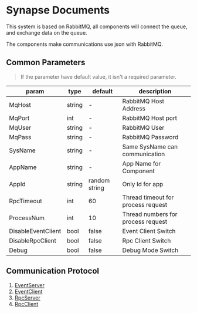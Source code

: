 # Synapse Documents

This system is based on RabbitMQ, all components will connect the queue, and exchange data on the queue.

The components make communications use json with RabbitMQ.

## Common Parameters

> If the parameter have default value, it isn't a required parameter.

param|type|default|description
----|----|----|----
MqHost|string|-|RabbitMQ Host Address
MqPort|int|-|RabbitMQ Host port
MqUser|string|-|RabbitMQ User
MqPass|string|-|RabbitMQ Password
SysName|string|-|Same SysName can communication
AppName|string|-|App Name for Component
AppId|string|random string|Only Id for app
RpcTimeout|int|60|Thread timeout for process request
ProcessNum|int|10|Thread numbers for process request
DisableEventClient|bool|false|Event Client Switch
DisableRpcClient|bool|false|Rpc Client Switch
Debug|bool|false|Debug Mode Switch

## Communication Protocol

1. [EventServer](https://github.com/synapse-rpc/synapse/blob/master/EventServer.md)
2. [EventClient](https://github.com/synapse-rpc/synapse/blob/master/EventClient.md)
3. [RpcServer](https://github.com/synapse-rpc/synapse/blob/master/RpcServer.md)
4. [RpcClient](https://github.com/synapse-rpc/synapse/blob/master/RpcClient.md)